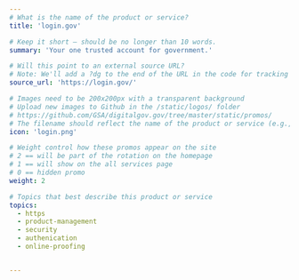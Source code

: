 ```yaml
---
# What is the name of the product or service?
title: 'login.gov'

# Keep it short — should be no longer than 10 words.
summary: 'Your one trusted account for government.'

# Will this point to an external source URL?
# Note: We'll add a ?dg to the end of the URL in the code for tracking purposes
source_url: 'https://login.gov/'

# Images need to be 200x200px with a transparent background
# Upload new images to Github in the /static/logos/ folder
# https://github.com/GSA/digitalgov.gov/tree/master/static/promos/
# The filename should reflect the name of the product or service (e.g., challenge-gov.png)
icon: 'login.png'

# Weight control how these promos appear on the site
# 2 == will be part of the rotation on the homepage
# 1 == will show on the all services page
# 0 == hidden promo
weight: 2

# Topics that best describe this product or service
topics:
  - https
  - product-management
  - security
  - authenication
  - online-proofing


---
```

